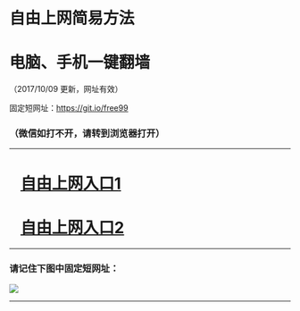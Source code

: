 ﻿# 自由上网简易方法

# 电脑、手机一键翻墙

（2017/10/09 更新，网址有效）

固定短网址：https://git.io/free99

### （微信如打不开，请转到浏览器打开）


***





# &nbsp;&nbsp; <a href="http://ft2845612026.fwq-tz-1001.info/fwqtz01.html?t=100900116305 " target="_blank">自由上网入口1</a>
# &nbsp;&nbsp; <a href="http://ft1089826476.fwq-tz-1002.info/fwqtz02.html?t=10090012680 " target="_blank">自由上网入口2</a>
***

### 请记住下图中固定短网址：

<img src="https://s3-us-west-2.amazonaws.com/fwq-1001/yjfq-20170905okok.png" /> 


***

